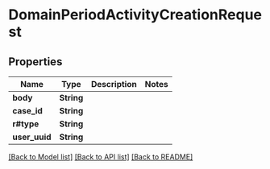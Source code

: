 # DomainPeriodActivityCreationRequest

## Properties

Name | Type | Description | Notes
------------ | ------------- | ------------- | -------------
**body** | **String** |  |
**case_id** | **String** |  |
**r#type** | **String** |  |
**user_uuid** | **String** |  |

[[Back to Model list]](../README.md#documentation-for-models) [[Back to API list]](../README.md#documentation-for-api-endpoints) [[Back to README]](../README.md)

